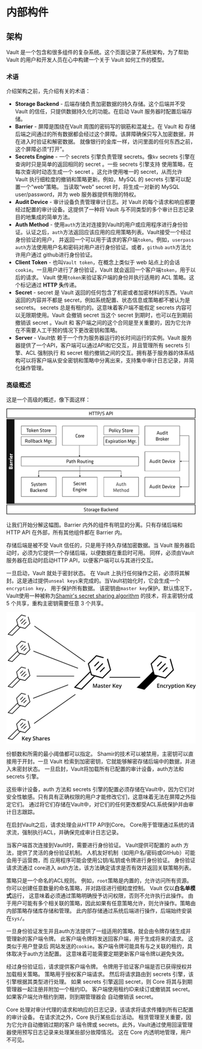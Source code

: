 # 内部构件

## 架构
Vault 是一个包含和很多组件的复杂系统。这个页面记录了系统架构，为了帮助 Vault 的用户和开发人员在心中构建一个关于 Vault 如何工作的模型。

### 术语
介绍架构之前，先介绍有关的术语：
- **Storage Backend** - 后端存储负责加密数据的持久存储。这个后端并不受 Vault 的信任，只提供数据持久化的功能。在启动 Vault 服务器时配置后端存储。
- **Barrier** - 屏障是围绕在Vault 周围的密码写的钢筋和混凝土。在 Vault 和 存储后端之间通过的所有数据都会经过这个屏障。该屏障确保只写入加密数据，并在进入时验证和解密数据。
就像银行的金库一样，访问里面的任何东西之前，这个屏障必须“打开”。
- **Secrets Engine** - 一个 secrets 引擎负责管理 secrets。像`kv` secrets 引擎在查询时只是简单的返回相同的 secret 。一些 secrets 引擎支持
使用策略，在每次查询时动态生成一个 secret 。这允许使用唯一的 secret，从而允许 Vault 执行细粒度的撤销和策略更新。例如，MySQL 的 secrets 引擎可以配置一个“web”策略。
当读取“web” secret 时，将生成一对新的 MySQL user/password，并为 web 服务器提供有限的特权。
- **Audit Device** - 审计设备负责管理审计日志。对 Vault 的每个请求和响应都要经过配置的审计设备。这提供了一种将 Vault 与不同类型的多个审计日志记录目的地集成的简单方法。
- **Auth Method** - 使用`auth`方法对连接到Vault的用户或应用程序进行身份验证。认证之后，`auth`方法返回应该应用的应用策略列表。Vault接受一个经过身份验证的用户，
并返回一个可以用于请求的客户端`token`。例如，`userpass` `auth`方法使用用户名和密码对用户进行身份验证。或者，`github` `auth`方法允许用户通过 github进行身份验证。
- **Client Token** - 也叫`Vault token`，在概念上类似于 web 站点上的会话`cookie`。一旦用户进行了身份验证，Vault 就会返回一个客户端`token`，用于以后的请求。
Vault 使用`token`来验证客户端的身份并执行适用的 ACL 策略。这个标记通过 **HTTP 头**传递。
- **Secret** - secret 是 Vault 返回的任何包含了机密或者加密材料的东西。Vault 返回的内容并不都是 secret，例如系统配置、状态信息或策略都不被认为是 secrets。
secrets 总是有租约的。这意味着客户端不能假定 secrets 内容可以无限期使用。Vault 会撤销 secret 当这个 secret 到期时，也可以在到期前撤销该 secret 。Vault 和
客户端之间的这个合同是至关重要的，因为它允许在不需要人工干预的情况下更改密钥和策略。
- **Server** - Vault依 赖于一个作为服务器运行的长时间运行的实例。Vault 服务器提供了一个API，客户端可以通过API和它交互，并且管理所有 secrets 引擎、ACL 强制执行
和 secret 租约撤销之间的交互。拥有基于服务器的体系结构可以将客户端从安全密钥和策略中分离出来，支持集中审计日志记录，并简化操作管理。

### 高级概述
这是一个高级的概述，像下面这样：

![Architecture](../imgs/layers.png)

让我们开始分解这幅图。Barrier 内外的组件有明显的分离。只有存储后端和 HTTP API 在外部，所有其他组件都在 Barrier 内。

存储后端是被不受 Vault 信任的，只是用于持久存储加密数据。当 Vault 服务器启动时，必须为它提供一个存储后端，以便数据在重启时可用。
同样，必须由Vault服务器在启动时启动HTTP API，以便客户端可以与其进行交互。

一旦启动，Vault 就处于密封状态。 在 Vault 上执行任何操作之前，必须将其解封。这是通过提供`unseal keys`来完成的。当Vault初始化时，它会生成一个`encryption key`，
用于保护所有数据。 该密钥由`master key`保护。默认情况下，Vault使用一种被称为[Shamir's secret sharing algorithm](https://en.wikipedia.org/wiki/Shamir's_Secret_Sharing)
的技术，将主密钥分成 5 个共享，重构主密钥需要任意 3 个共享。

![Shamir](../imgs/vault-shamir-secret-sharing.svg)

份额数和所需的最小阈值都可以指定。 Shamir的技术可以被禁用，主密钥可以直接用于开封。一旦 Vault 检索到加密密钥，它就能够解密存储后端中的数据，并进入未密封状态。
一旦启封，Vault将加载所有已配置的审计设备，auth方法和 secrets 引擎。

这些审计设备，auth 方法和 secrets 引擎的配置必须存储在Vault中，因为它们对安全性敏感。只有具有正确权限的用户才能修改它们，这意味着无法在屏障之外指定它们。
通过将它们存储在Vault中，对它们的任何更改都受ACL系统保护并由审计日志跟踪。

在启封Vault之后，请求处理会从HTTP API到Core。 Core用于管理通过系统的请求流，强制执行ACL，并确保完成审计日志记录。

当客户端首次连接到Vault时，需要进行身份验证。 Vault提供可配置的 auth 方法，提供了灵活的身份验证机制。 人机友好机制（如用户名/密码或GitHub）可能会用于运营商，而
应用程序可能会使用公钥/私钥或令牌进行身份验证。 身份验证请求流通过 core进入 auth方法，该方法确定请求是否有效并返回关联策略列表。

策略只是一个命名的ACL规则。 例如，`root`策略是内置的，允许访问所有资源。 你可以创建任意数量的命名策略，并对路径进行细粒度控制。 Vault 仅以**白名单模式**运行，
这意味着必须通过策略明确授予访问权限，否则不允许执行此操作。 由于用户可能有多个相关联的策略，因此如果有任意策略允许，则允许操作。策略由内部策略存储库存储和管理。
此内部存储通过系统后端进行操作，后端始终安装在`sys/`。

一旦身份验证发生并且auth方法提供了一组适用的策略，就会由令牌存储生成并管理新的客户端令牌。 此客户端令牌将发送回客户端，用于生成将来的请求。 这类似于用户登录后
网站发送的`cookie`。客户端令牌可能具有与之关联的租约，具体取决于auth方法配置。 这意味着可能需要定期更新客户端令牌以避免失效。

经过身份验证后，请求提供客户端令牌。 令牌用于验证客户端是否已获得授权并加载相关策略。 策略用于授权客户端请求。 然后将请求路由到 secrets 引擎，该引擎根据其类型进行处理。
如果 secrets 引擎返回 secret，则 Core 将其与到期管理器一起注册并附加一个租约ID。 客户端使用租约ID来续订或撤销其 secret。 如果客户端允许租约到期，则到期管理器会
自动撤销该 secret。

Core 处理对审计代理的请求和响应的日志记录，该请求将请求传播到所有已配置的审计设备。 在请求流之外，Core 执行某些后台活动。 租赁管理至关重要，因为它允许自动撤销过期的客户
端令牌或 secrets。此外，Vault通过使用回滚管理器使用预写日志记录来处理某些部分故障情况。 这在 Core 内透明地管理，用户不可见。